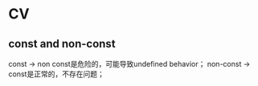 # CV

## const and non-const

const -> non const是危险的，可能导致undefined behavior；
non-const -> const是正常的，不存在问题；